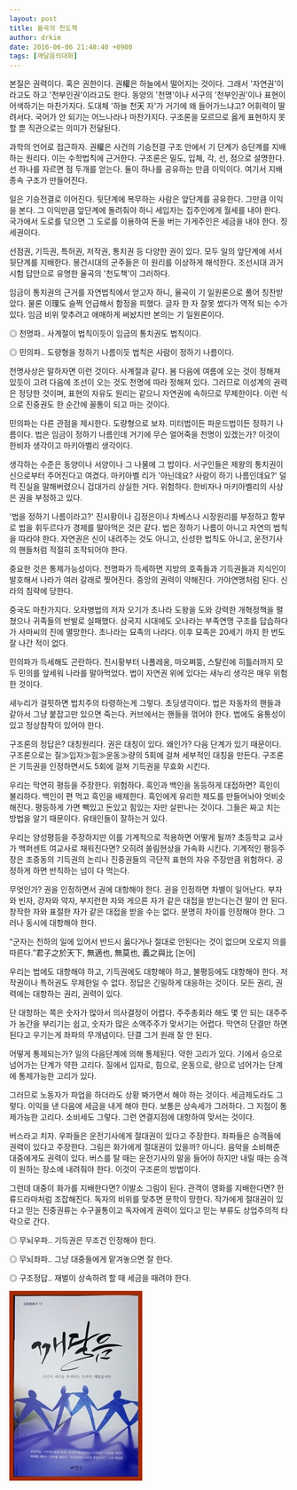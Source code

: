 ```yaml
---
layout: post
title: 율곡의 천도책
author: drkim
date: 2016-06-06 21:48:40 +0900
tags: [깨달음의대화]
---
```

본질은 권력이다. 혹은 권한이다. 권權은 하늘에서 떨어지는 것이다. 그래서 '자연권'이라고도 하고 '천부인권'이라고도 한다. 동양의 '천명'이나 서구의 '천부인권'이나 표현이 어색하기는 마찬가지다. 도대체 '하늘 천天 자'가 거기에 왜 들어가느냐고? 어휘력이 딸려서다. 국어가 안 되기는 어느나라나 마찬가지다. 구조론을 모르므로 옳게 표현하지 못할 뿐 직관으로는 의미가 전달된다. 

  


과학의 언어로 접근하자. 권權은 사건의 기승전결 구조 안에서 기 단계가 승단계를 지배하는 원리다. 이는 수학법칙에 근거한다. 구조론은 밀도, 입체, 각, 선, 점으로 설명한다. 선 하나를 자르면 점 두개를 얻는다. 둘이 하나를 공유하는 만큼 이익이다. 여기서 지배종속 구조가 만들어진다.

  


일은 기승전결로 이어진다. 뒷단계에 복무하는 사람은 앞단계를 공유한다. 그만큼 이익을 본다. 그 이익만큼 앞단계에 돌려줘야 하니 세입자는 집주인에게 월세를 내야 한다. 국가에서 도로를 닦으면 그 도로를 이용하여 돈을 버는 가게주인은 세금을 내야 한다. 징세권이다. 

  


선점권, 기득권, 특허권, 저작권, 통치권 등 다양한 권이 있다. 모두 일의 앞단계에 서서 뒷단계를 지배한다. 봉건시대의 군주들은 이 원리를 이상하게 해석한다. 조선시대 과거시험 답안으로 유명한 율곡의 '천도책'이 그러하다. 

  


임금이 통치권의 근거를 자연법칙에서 얻고자 하니, 율곡이 기 일원론으로 풀어 칭찬받았다. 물론 이理도 슬쩍 언급해서 함정을 피했다. 글자 한 자 잘못 썼다가 역적 되는 수가 있다. 임금 비위 맞추려고 애매하게 써놨지만 본의는 기 일원론이다.

  


◎ 천명파.. 사계절이 법칙이듯이 임금의 통치권도 법칙이다.   
      
◎ 민의파.. 도량형을 정하기 나름이듯 법칙은 사람이 정하기 나름이다. 

  


천명사상은 말하자면 이런 것이다. 사계절과 같다. 봄 다음에 여름에 오는 것이 정해져 있듯이 고려 다음에 조선이 오는 것도 천명에 따라 정해져 있다. 그러므로 이성계의 권력은 정당한 것이며, 표현의 자유도 원리는 같으니 자연권에 속하므로 무제한이다. 이런 식으로 진중권도 한 순간에 꼴통이 되고 마는 것이다. 

  


민의파는 다른 관점을 제시한다. 도량형으로 보자. 미터법이든 파운드법이든 정하기 나름이다. 법은 임금이 정하기 나름인데 거기에 무슨 얼어죽을 천명이 있겠는가? 이것이 한비자 생각이고 마키아벨리 생각이다. 

  


생각하는 수준은 동양이나 서양이나 그 나물에 그 밥이다. 서구인들은 제왕의 통치권이 신으로부터 주어진다고 여겼다. 마키아벨 리가 '아닌데요? 사람이 하기 나름인데요?' 덜컥 진실을 말해버렸으니 겁대가리 상실한 거다. 위험하다. 한비자나 마키아벨리의 사상은 권을 부정하고 있다. 

  


'법을 정하기 나름이라고?' 진시황이나 김정은이나 차베스나 시장원리를 부정하고 함부로 법을 휘두르다가 경제를 말아먹은 것은 같다. 법은 정하기 나름이 아니고 자연의 법칙을 따라야 한다. 자연권은 신이 내려주는 것도 아니고, 신성한 법칙도 아니고, 운전기사의 핸들처럼 적절히 조작되어야 한다. 

  


중요한 것은 통제가능성이다. 천명파가 득세하면 지방의 호족들과 기득권들과 지식인이 발호해서 나라가 여러 갈래로 찢어진다. 중앙의 권력이 약해진다. 가야연맹처럼 된다. 신라의 침략에 당한다. 

  


중국도 마찬가지다. 오자병법의 저자 오기가 초나라 도왕을 도와 강력한 개혁정책을 펼쳤으나 귀족들의 반발로 실패했다. 삼국지 시대에도 오나라는 부족연맹 구조를 답습하다가 사마씨의 진에 멸망한다. 초나라는 묘족의 나라다. 이후 묘족은 20세기 까지 한 번도 잘 나간 적이 없다. 

  


민의파가 득세해도 곤란하다. 진시황부터 나폴레옹, 마오쩌뚱, 스탈린에 히틀러까지 모두 민의를 앞세워 나라를 말아먹었다. 법이 자연권 위에 있다는 새누리 생각은 매우 위험한 것이다.

  


새누리가 걸핏하면 법치주의 타령하는게 그렇다. 초딩생각이다. 법은 자동차의 핸들과 같아서 그냥 붙잡고만 있으면 죽는다. 커브에서는 핸들을 꺾어야 한다. 법에도 융통성이 있고 정상참작이 있어야 한다. 

  


구조론의 정답은? 대칭원리다. 권은 대칭이 있다. 왜인가? 다음 단계가 있기 때문이다. 구조론으로는 질≫입자≫힘≫운동≫량의 5회에 걸쳐 세부적인 대칭을 만든다. 구조론은 기득권을 인정하면서도 5회에 걸쳐 기득권을 무효화 시킨다.

  


우리는 막연히 평등을 주장한다. 위험하다. 흑인과 백인을 동등하게 대접하면? 흑인이 불리하다. 백인이 편 먹고 흑인을 배제한다. 흑인에게 유리한 제도를 만들어놔야 엇비슷해진다. 평등하게 가면 빽있고 돈있고 힘있는 자만 살판나는 것이다. 그들은 짜고 치는 방법을 알기 때문이다. 유태인들이 잘하는거 있다. 

  


우리는 양성평등을 주장하지만 이를 기계적으로 적용하면 어떻게 될까? 초등학교 교사가 백퍼센트 여교사로 채워진다면? 오히려 쏠림현상을 가속화 시킨다. 기계적인 평등주장은 조중동의 기득권의 논리나 진중권들의 극단적 표현의 자유 주장만큼 위험하다. 공정하게 하면 반칙하는 넘이 다 먹는다. 

  


무엇인가? 권을 인정하면서 권에 대항해야 한다. 권을 인정하면 차별이 일어난다. 부자와 빈자, 강자와 약자, 부지런한 자와 게으른 자가 같은 대접을 받는다는건 말이 안 된다. 창작한 자와 표절한 자가 같은 대접을 받을 수는 없다. 분명히 차이를 인정해야 한다. 그러나 동시에 대항해야 한다. 

  


“군자는 천하의 일에 있어서 반드시 옳다거나 절대로 안된다는 것이 없으며 오로지 의를 따른다.”君子之於天下, 無適也, 無莫也, 義之與比 [논어] 

  


우리는 법에도 대항해야 하고, 기득권에도 대항해야 하고, 불평등에도 대항해야 한다. 저작권이나 특허권도 무제한일 수 없다. 정답은 긴밀하게 대응하는 것이다. 모든 권리, 권력에는 대항하는 권리, 권력이 있다. 

  


단 대항하는 쪽은 숫자가 많아서 의사결정이 어렵다. 주주총회라 해도 몇 안 되는 대주주가 농간을 부리기는 쉽고, 숫자가 많은 소액주주가 맞서기는 어렵다. 막연히 단결만 하면 된다고 우기는게 좌파의 무개념이다. 단결 그거 원래 잘 안 된다. 

  


어떻게 통제되는가? 일의 다음단계에 의해 통제된다. 약한 고리가 있다. 기에서 승으로 넘어가는 단계가 약한 고리다. 질에서 입자로, 힘으로, 운동으로, 량으로 넘어가는 단계에 통제가능한 고리가 있다. 

  


그러므로 노동자가 파업을 하더라도 상황 봐가면서 해야 하는 것이다. 세금제도라도 그렇다. 이익을 낸 다음에 세금을 내게 해야 한다. 보통은 상속세가 그러하다. 그 지점이 통제가능한 고리다. 소비세도 그렇다. 그런 연결지점에 대항하여 맞서는 것이다. 

  


버스라고 치자. 우파들은 운전기사에게 절대권이 있다고 주장한다. 좌파들은 승객들에 권력이 있다고 주장한다. 그림은 화가에게 절대권이 있을까? 아니다. 음악을 소비해준 대중에게도 권력이 있다. 버스를 탈 때는 운전기사의 말을 들어야 하지만 내릴 때는 승객이 원하는 장소에 내려줘야 한다. 이것이 구조론의 방법이다.

  


그런데 대중이 화가를 지배한다면? 이발소 그림이 된다. 관객이 영화를 지배한다면? 한류드라마처럼 조잡해진다. 독자의 비위를 맞추면 문학이 망한다. 작가에게 절대권이 있다고 믿는 진중권류는 수구꼴통이고 독자에게 권력이 있다고 믿는 부류도 상업주의적 타락으로 간다. 

  


◎ 무뇌우파.. 기득권은 무조건 인정해야 한다.  
      
◎ 무뇌좌파.. 그냥 대중들에게 맡겨놓으면 잘 한다.   
      
◎ 구조정답.. 재벌이 상속하려 할 때 세금을 때려야 한다.

  



![](/files/attach/images/198/727/716/aDSC01523.JPG)